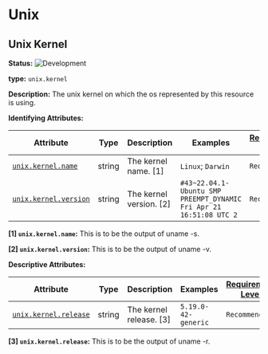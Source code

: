 <!-- NOTE: THIS FILE IS AUTOGENERATED. DO NOT EDIT BY HAND. -->
<!-- see templates/registry/markdown/entity_namespace.md.j2 -->
<!-- markdownlint-capture -->
<!-- markdownlint-disable -->

# Unix

## Unix Kernel

**Status:** ![Development](https://img.shields.io/badge/-development-blue)

**type:** `unix.kernel`

**Description:** The unix kernel on which the os represented by this resource is using.

**Identifying Attributes:**

| Attribute  | Type | Description  | Examples  | [Requirement Level](https://opentelemetry.io/docs/specs/semconv/general/attribute-requirement-level/) | Stability |
|---|---|---|---|---|---|
| [`unix.kernel.name`](/docs/registry/attributes/unix.md) | string | The kernel name. [1] | `Linux`; `Darwin` | `Required` | ![Development](https://img.shields.io/badge/-development-blue) |
| [`unix.kernel.version`](/docs/registry/attributes/unix.md) | string | The kernel version. [2] | `#43~22.04.1-Ubuntu SMP PREEMPT_DYNAMIC Fri Apr 21 16:51:08 UTC 2` | `Recommended` | ![Development](https://img.shields.io/badge/-development-blue) |

**[1] `unix.kernel.name`:** This is to be the output of uname -s.

**[2] `unix.kernel.version`:** This is to be the output of uname -v.

**Descriptive Attributes:**

| Attribute  | Type | Description  | Examples  | [Requirement Level](https://opentelemetry.io/docs/specs/semconv/general/attribute-requirement-level/) | Stability |
|---|---|---|---|---|---|
| [`unix.kernel.release`](/docs/registry/attributes/unix.md) | string | The kernel release. [3] | `5.19.0-42-generic` | `Recommended` | ![Development](https://img.shields.io/badge/-development-blue) |

**[3] `unix.kernel.release`:** This is to be the output of uname -r.


<!-- markdownlint-restore -->
